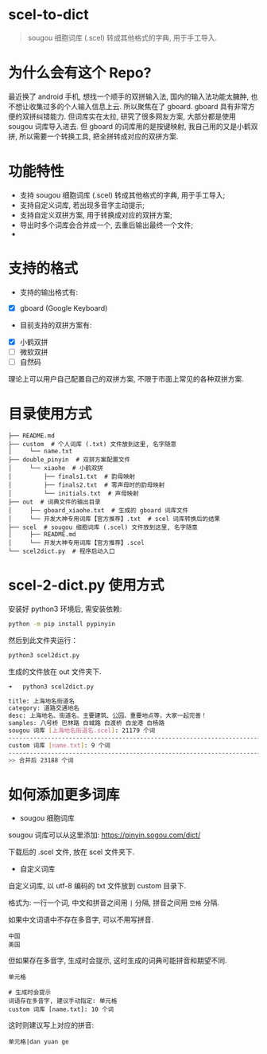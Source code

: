 # scel-to-dict

> sougou 细胞词库 (.scel) 转成其他格式的字典, 用于手工导入.

# 为什么会有这个 Repo?

最近换了 android 手机, 想找一个顺手的双拼输入法, 国内的输入法功能太臃肿, 也不想让收集过多的个人输入信息上云.
所以聚焦在了 gboard.
gboard 具有非常方便的双拼纠错能力. 但词库实在太拉, 研究了很多网友方案, 大部分都是使用 sougou 词库导入进去.
但 gboard 的词库用的是按键映射, 我自己用的又是小鹤双拼, 所以需要一个转换工具, 把全拼转成对应的双拼方案.

# 功能特性

* 支持 sougou 细胞词库 (.scel) 转成其他格式的字典, 用于手工导入;
* 支持自定义词库, 若出现多音字主动提示;
* 支持自定义双拼方案, 用于转换成对应的双拼方案;
* 导出时多个词库会合并成一个, 去重后输出最终一个文件;
* 

# 支持的格式

* 支持的输出格式有:

- [x] gboard (Google Keyboard)

* 目前支持的双拼方案有:

- [x] 小鹤双拼
- [ ] 微软双拼
- [ ] 自然码

理论上可以用户自己配置自己的双拼方案, 不限于市面上常见的各种双拼方案.

# 目录使用方式

```
├── README.md
├── custom  # 个人词库 (.txt) 文件放到这里, 名字随意
│     └── name.txt
├── double_pinyin  # 双拼方案配置文件 
│     └── xiaohe  # 小鹤双拼
│         ├── finals1.txt  # 韵母映射
│         ├── finals2.txt  # 零声母时的韵母映射
│         └── initials.txt  # 声母映射
├── out  # 词典文件的输出目录
│     ├── gboard_xiaohe.txt  # 生成的 gboard 词库文件
│     └── 开发大神专用词库【官方推荐】.txt  # scel 词库转换后的结果
├── scel  # sougou 细胞词库 (.scel) 文件放到这里, 名字随意
│     ├── README.md
│     └── 开发大神专用词库【官方推荐】.scel
└── scel2dict.py  # 程序启动入口
```

# scel-2-dict.py 使用方式

安装好 python3 环境后, 需安装依赖:

```bash
python -m pip install pypinyin
```

然后到此文件夹运行：

```bash
python3 scel2dict.py
```

生成的文件放在 out 文件夹下.

```bash
➜   python3 scel2dict.py

title: 上海地名街道名
category: 道路交通地名
desc: 上海地名、街道名、主要建筑、公园、重要地点等，大家一起完善！
samples: 八号桥 巴林路 白城路 白渡桥 白龙港 白杨路
sougou 词库 [上海地名街道名.scel]: 21179 个词
--------------------------------------------------------------------------------
custom 词库 [name.txt]: 9 个词
--------------------------------------------------------------------------------
>> 合并后 23188 个词
```

# 如何添加更多词库

* sougou 细胞词库

sougou 词库可以从这里添加: https://pinyin.sogou.com/dict/

下载后的 .scel 文件, 放在 scel 文件夹下.

* 自定义词库
 
自定义词库, 以 utf-8 编码的 txt 文件放到 custom 目录下.

格式为: 一行一个词, 中文和拼音之间用 `|` 分隔, 拼音之间用 `空格` 分隔.

如果中文词语中不存在多音字, 可以不用写拼音. 

```
中国
美国
```

但如果存在多音字, 生成时会提示, 这时生成的词典可能拼音和期望不同.

```
单元格
```
```
# 生成时会提示
词语存在多音字, 建议手动指定: 单元格
custom 词库 [name.txt]: 10 个词
```

这时则建议写上对应的拼音:

```
单元格|dan yuan ge
```